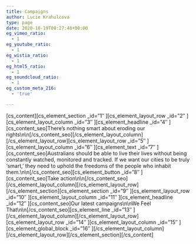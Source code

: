 ```yaml
---
title: Campaigns
author: Lucie Krahulcova
type: page
date: 2020-10-19T00:27:48+00:00
eg_vimeo_ratio:
  - 1
eg_youtube_ratio:
  - 1
eg_wistia_ratio:
  - 1
eg_html5_ratio:
  - 1
eg_soundcloud_ratio:
  - 1
eg_custom_meta_216:
  - 'true'

---
```

\[cs\_content\]\[cs\_element\_section \_id=&#8221;1&#8243; \]\[cs\_element\_layout\_row \_id=&#8221;2&#8243; \]\[cs\_element\_layout\_column \_id=&#8221;3&#8243; \]\[cs\_element\_headline \_id=&#8221;4&#8243; \]\[cs\_content\_seo\]There’s nothing smart about eroding our rights\n\n\[/cs\_content\_seo\]\[/cs\_element\_layout\_column\]\[/cs\_element\_layout\_row\]\[cs\_element\_layout\_row \_id=&#8221;5&#8243; \]\[cs\_element\_layout\_column \_id=&#8221;6&#8243; \]\[cs\_element\_text \_id=&#8221;7&#8243; \]\[cs\_content\_seo]Australians should be able to live their lives without being constantly watched, monitored and tracked. If we want our cities to be truly ‘smart,’ they need to uphold the freedoms of the people who inhabit them.\n\n[/cs\_content\_seo\]\[cs\_element\_button \_id=&#8221;8&#8243; \]\[cs\_content\_seo]Take action\n\n[/cs\_content\_seo\]\[/cs\_element\_layout\_column\]\[/cs\_element\_layout\_row\]\[/cs\_element\_section\]\[cs\_element\_section \_id=&#8221;9&#8243; \]\[cs\_element\_layout\_row \_id=&#8221;10&#8243; \]\[cs\_element\_layout\_column \_id=&#8221;11&#8243; \]\[cs\_element\_headline \_id=&#8221;12&#8243; \]\[cs\_content\_seo]Our latest campaigns\n\nWe Feel That\n\n[/cs\_content\_seo\]\[cs\_element\_line \_id=&#8221;13&#8243; \]\[/cs\_element\_layout\_column\]\[/cs\_element\_layout\_row\]\[cs\_element\_layout\_row \_id=&#8221;14&#8243; \]\[cs\_element\_layout\_column \_id=&#8221;15&#8243; \]\[cs\_element\_global\_block \_id=&#8221;16&#8243; \]\[/cs\_element\_layout\_column\]\[/cs\_element\_layout\_row\]\[/cs\_element\_section\][/cs_content]